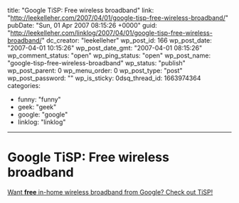 title: "Google TiSP: Free wireless broadband"
link: "http://leekelleher.com/2007/04/01/google-tisp-free-wireless-broadband/"
pubDate: "Sun, 01 Apr 2007 08:15:26 +0000"
guid: "http://leekelleher.com/linklog/2007/04/01/google-tisp-free-wireless-broadband/"
dc_creator: "leekelleher"
wp_post_id: 166
wp_post_date: "2007-04-01 10:15:26"
wp_post_date_gmt: "2007-04-01 08:15:26"
wp_comment_status: "open"
wp_ping_status: "open"
wp_post_name: "google-tisp-free-wireless-broadband"
wp_status: "publish"
wp_post_parent: 0
wp_menu_order: 0
wp_post_type: "post"
wp_post_password: ""
wp_is_sticky: 0dsq_thread_id: 1663974364
categories:
  - funny: "funny"
  - geek: "geek"
  - google: "google"
  - linklog: "linklog"

---

# Google TiSP: Free wireless broadband

<a href="http://www.google.com/tisp/">Want <strong>free</strong> in-home wireless broadband from Google? Check out TiSP!</a>